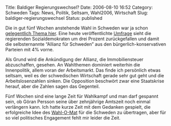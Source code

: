Title: Baldiger Regierungswechsel?
Date: 2006-08-10 16:52
Category: Schweden
Tags: News, Politik, Seltsam, Wahl2006, Wirtschaft
Slug: baldiger-regierungswechsel
Status: published

Die in gut fünf Wochen anstehende Wahl in Schweden war ja schon
[gelegentlich Thema hier](http://www.fiket.de/tag/wahl2006). Eine heute
veröffentlichte
[Umfrage](http://www.sr.se/Ekot/artikel.asp?artikel=913794) sieht die
regierenden Sozialdemokraten um drei Prozent zurückgefallen und damit
die selbsternannte “Allianz für Schweden” aus den
bürgerlich-konservativen Parteien mit 4% vorne.

Als Grund wird die Ankündigung der Allianz, die Immobiliensteuer
abzuschaffen, gesehen. An Wahlthemen dominiert weiterhin die
Innenpolitik, allem voran der Arbeitsmarkt. Das finde ich persönlich
etwas seltsam, weil es der schwedischen Wirtschaft gerade sehr gut geht
und die Arbeitslosenzahlen sinken. Die Opposition beschwört zwar eine
Staatskrise herauf, aber die Zahlen sagen das Gegenteil.

Fünf Wochen sind eine lange Zeit für Wahlkampf und man darf gespannt
sein, ob Göran Persson seine über zehnjährige Amtszeit noch einmal
verlängern kann. Ich hatte kurze Zeit mit dem Gedanken gespielt, die
erfolgreiche Idee des [Wahl-O-Mat](http://www.wahl-o-mat.de/) für die
Schweden zu übertragen, aber für so viel politisches Engagement fehlt
mir leider die Zeit.

